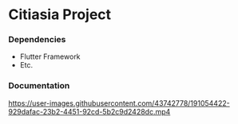 # Citiasia Project
### Dependencies
- Flutter Framework
- Etc.
### Documentation
https://user-images.githubusercontent.com/43742778/191054422-929dafac-23b2-4451-92cd-5b2c9d2428dc.mp4
